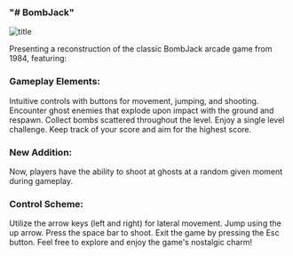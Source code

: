 ### "# BombJack" ### 

![title](https://github.com/inbarbahnof/BombJack/assets/158153825/aa7f463f-8a12-4980-afdf-557734b8915e)

Presenting a reconstruction of the classic BombJack arcade game from 1984, featuring:

### Gameplay Elements: ###

Intuitive controls with buttons for movement, jumping, and shooting.
Encounter ghost enemies that explode upon impact with the ground and respawn.
Collect bombs scattered throughout the level.
Enjoy a single level challenge.
Keep track of your score and aim for the highest score.

### New Addition: ###

Now, players have the ability to shoot at ghosts at a random given moment during gameplay.

### Control Scheme: ###

Utilize the arrow keys (left and right) for lateral movement.
Jump using the up arrow.
Press the space bar to shoot.
Exit the game by pressing the Esc button.
Feel free to explore and enjoy the game's nostalgic charm!
